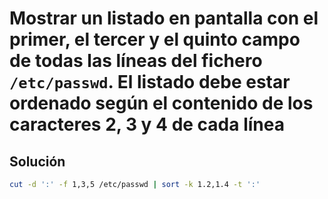 # Mostrar un listado en pantalla con el primer, el tercer y el quinto campo de todas las líneas del fichero `/etc/passwd`. El listado debe estar ordenado según el contenido de los caracteres 2, 3 y 4 de cada línea

## Solución

```bash
cut -d ':' -f 1,3,5 /etc/passwd | sort -k 1.2,1.4 -t ':'
```
